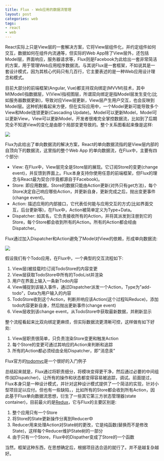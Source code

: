 ```yaml
---
title: Flux - Web应用的数据流管理
layout: post
categories: web
tags:
- react
- web
---
```


React实际上只是View层的一套解决方案，它将View层组件化，并约定组件如何交互，数据如何在组件内流通等，但实际的Web App除了View层外，还包括Model层，界面响应，服务器请求等，Flux则是Facebook为此给出一套非常简洁的方案，用于管理Web应用程序数据流。与其说Flux是一套框架，不如说其是一套设计模式，因为其核心代码只有几百行，它主要表述的是一种Web应用设计理念和模式。

<!--more-->

目前大部分的前端框架(Angular, Vue)都支持双向绑定(MVVM)技术，其中M(Model)指数据层，V(View)指视图层，所谓双向绑定是指Model层发生变化(比如服务器数据更新)，导致对应View层更新，View层产生用户交互，也会反映到Model层。这种机制看起来方便，但在实际应用中，一个Model更新可能导致多个View和Model连锁更新(Cascading Update)。Model可以更新Model，Model可以更新View，View可以更新Model，开发者很难完全掌控数据流，比如到了后期完全不知道View的变化是由那个局部变更导致的。整个关系图看起来像是这样:

![](/assets/image/201805/mvvm.png)

 Flux为此给出了单向数据流的解决方案，React的单向数据流指的是View层内部的自顶向下的数据流，这里指的整个Web App 的单向数据流，在Flux中，主要有四个部分:
 
 - View: 在Flux中，View层完全是Store层的展现。它订阅Store的变更(change event)，并反馈到界面上。Flux本身支持你使用任意的前端框架，但Flux的理念与React最为契合(毕竟都源自于Facebook)。
 - Store: 即应用数据，Store的数据只能由Action更新(对外只有get方法)，每个Store决定自己响应哪些Action，并更新自身，更新完成之后，抛出变更事件(change event)。
 - Action: 描述应用的内部接口，它代表任何能与应用交互的方式(比如界面交互，后台更新等)，在Flux中，Action被简单定义为Type+Data。
 - Dispatcher: 如其名，它负责接收所有的Action，并将其派发到注册到它的Store，每个Store都会收到所有的Action。所有的Action都会经由Dispatcher。
 
Flux通过加入Dispatcher和Action避免了Model对View的依赖，形成单向数据流:

![](/assets/image/201805/react-one-way-dataflow.png)

假设我们有个Todo应用，在Flux中，一个典型的交互流程如下:

1. View层(被挂载时)订阅TodoStore的内容变更
2. View层获取TodoStore中所有的TodoList并渲染
3. 用户在界面上输入一条新Todo内容
4. View捕捉到该输入事件，通过Dispatcher派发一个Action，Type为"add-todo"，Data为用户输入的内容
5. TodoStore收到这个Action，判断并响应该Action(这个过程叫Reduce)，添加todo内容更新自身，然后抛出更新事件(change event)
6. View层收到该change event，从TodoStore中获取最新数据，并刷新显示

整个流程看起来比双向绑定更麻烦，但实际数据流更清晰可控，这样做有如下好处:

1. View层职责很简单，只负责渲染Store变更和触发Action
2. 每个Store的变更可通过其响应的Action来判断和追踪
3. 所有的Action都必须经由全局Dispatcher，即"消息汞"

Flux官方的[todomvc](https://github.com/facebook/flux/tree/master/examples/flux-todomvc)是一个很好的入门例子

总结起来就是，Flux通过将职责细分，将模块变得更干净，然后通过必要的中间组件(如Dispatcher)，让所有的操作和状态都变得容易被追踪，调试。前面提过，Flux本身只是一种设计模式，并针对这种设计模式提供了一个简洁的实现，针对小型项目足以应付。但也有一些缺陷，，比如所有的Store都会收到所有Action，因此基于Flux单向数据流思想，衍生了一些其它第三方状态管理器(state container)，目前最火的是[Redux](https://cn.redux.js.org/)，它与Flux的主要区别是:

1. 整个应用只有一个Store
2. 将Store的State更新操作分离到Reducer中
3. Reducer用来处理Action对State树的更改，它是纯函数(替换而不是修改State)，这样每个Reducer维护State树的一部分
4. 由于只有一个Store，Flux中的Dispather变成了Store的一个函数

当然，框架这种东西，在思想确定后，根据项目选合适的就行了。并不是越复杂越好。
